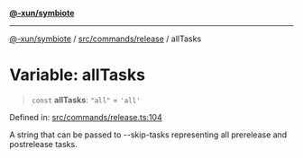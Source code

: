 [**@-xun/symbiote**](../../../../README.md)

***

[@-xun/symbiote](../../../../README.md) / [src/commands/release](../README.md) / allTasks

# Variable: allTasks

> `const` **allTasks**: `"all"` = `'all'`

Defined in: [src/commands/release.ts:104](https://github.com/Xunnamius/symbiote/blob/2fd61c45d5639f5e6f8edadc3b7d4851011bc365/src/commands/release.ts#L104)

A string that can be passed to --skip-tasks representing all prerelease and
postrelease tasks.
